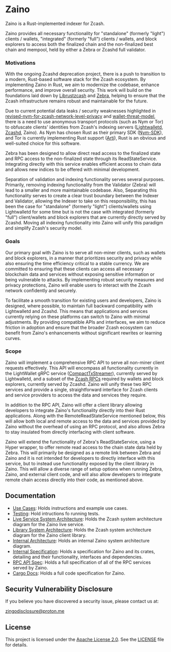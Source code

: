 # Zaino
Zaino is a Rust-implemented indexer for Zcash.

Zaino provides all necessary functionality for "standalone" (formerly "light") clients / wallets, "integrated" (formerly "full") clients / wallets, and block explorers to access both the finalized chain and the non-finalized best chain and mempool, held by either a Zebra or Zcashd full validator.


### Motivations
With the ongoing Zcashd deprecation project, there is a push to transition to a modern, Rust-based software stack for the Zcash ecosystem. By implementing Zaino in Rust, we aim to modernize the codebase, enhance performance, and improve overall security. This work will build on the foundations laid down by [Librustzcash](https://github.com/zcash/librustzcash) and [Zebra](https://github.com/ZcashFoundation/zebra), helping to ensure that the Zcash infrastructure remains robust and maintainable for the future.

Due to current potential data leaks / security weaknesses highlighted in [revised-nym-for-zcash-network-level-privacy](https://forum.zcashcommunity.com/t/revised-nym-for-zcash-network-level-privacy/46688) and [wallet-threat-model](https://zcash.readthedocs.io/en/master/rtd_pages/wallet_threat_model.html), there is a need to use anonymous transport protocols (such as Nym or Tor) to obfuscate clients' identities from Zcash's indexing servers ([Lightwalletd](https://github.com/zcash/lightwalletd), [Zcashd](https://github.com/zcash/zcash), Zaino). As Nym has chosen Rust as their primary SDK ([Nym-SDK](https://github.com/nymtech/nym)), and Tor is currently implementing Rust support ([Arti](https://gitlab.torproject.org/tpo/core/arti)), Rust is an obvious and well-suited choice for this software.

Zebra has been designed to allow direct read access to the finalized state and RPC access to the non-finalized state through its ReadStateService. Integrating directly with this service enables efficient access to chain data and allows new indices to be offered with minimal development.

Separation of validation and indexing functionality serves several purposes. Primarily, removing indexing functionality from the Validator (Zebra) will lead to a smaller and more maintainable codebase. Also, Separating this functionality serves to create a clear trust boundary between the Indexer and Validator, allowing the Indexer to take on this responsibility, this has been the case for "standalone" (formerly "light") clients/wallets using Lightwalletd for some time but is not the case with integrated (formerly "full") client/wallets and block explorers that are currently directly served by Zcashd. Moving all indexing functionality into Zaino will unify this paradigm and simplify Zcash's security model.


### Goals
Our primary goal with Zaino is to serve all non-miner clients, such as wallets and block explorers, in a manner that prioritizes security and privacy while also ensuring the time efficiency critical to a stable currency. We are committed to ensuring that these clients can access all necessary blockchain data and services without exposing sensitive information or being vulnerable to attacks. By implementing robust security measures and privacy protections, Zaino will enable users to interact with the Zcash network confidently and securely.

To facilitate a smooth transition for existing users and developers, Zaino is designed, where possible, to maintain full backward compatibility with Lightwalletd and Zcashd. This means that applications and services currently relying on these platforms can switch to Zaino with minimal adjustments. By providing compatible APIs and interfaces, we aim to reduce friction in adoption and ensure that the broader Zcash ecosystem can benefit from Zaino's enhancements without significant rewrites or learning curves.

### Scope
Zaino will implement a comprehensive RPC API to serve all non-miner client requests effectively. This API will encompass all functionality currently in the LightWallet gRPC service ([CompactTxStreamer](https://github.com/zcash/librustzcash/blob/main/zcash_client_backend/proto/service.proto)), currently served by Lightwalletd, and a subset of the [Zcash RPCs](https://zcash.github.io/rpc/) required by wallets and block explorers, currently served by Zcashd. Zaino will unify these two RPC services and provide a single, straightforward interface for Zcash clients and service providers to access the data and services they require.

In addition to the RPC API, Zaino will offer a client library allowing developers to integrate Zaino's functionality directly into their Rust applications. Along with the RemoteReadStateService mentioned below, this will allow both local and remote access to the data and services provided by Zaino without the overhead of using an RPC protocol, and also allows Zebra to stay insulated from directly interfacing with client software.

Zaino will extend the functionality of Zebra's ReadStateService, using a Hyper wrapper, to offer remote read access to the chain state data held by Zebra. This will primarily be designed as a remote link between Zebra and Zaino and it is not intended for developers to directly interface with this service, but to instead use functionality exposed by the client library in Zaino. This will allow a diverse range of setup options when running Zebra, Zaino, and external client code, and will also allow developers to integrate remote chain access directly into their code, as mentioned above.


## Documentation
- [Use Cases](./docs/use_cases.md): Holds instructions and example use cases.
- [Testing](./docs/testing.md): Hold intructions fo running tests.
- [Live Service System Architecture](./docs/live_system_architecture.pdf): Holds the Zcash system architecture diagram for the Zaino live service.
- [Library System Architecture](./docs/lib_system_architecture.pdf): Holds the Zcash system architecture diagram for the Zaino client library.
- [Internal Architecture](./docs/internal_architecture.pdf): Holds an internal Zaino system architecture diagram.
- [Internal Specification](./docs/internal_spec.md): Holds a specification for Zaino and its crates, detailing and their functionality, interfaces and dependencies.
- [RPC API Spec](./docs/rpc_api.md): Holds a full specification of all of the RPC services served by Zaino.
- [Cargo Docs](https://zingolabs.github.io/zaino/): Holds a full code specification for Zaino.


## Security Vulnerability Disclosure
If you believe you have discovered a security issue, please contact us at:

zingodisclosure@proton.me


## License
This project is licensed under the [Apache License 2.0](https://www.apache.org/licenses/LICENSE-2.0). See the [LICENSE](./LICENSE) file for details.
